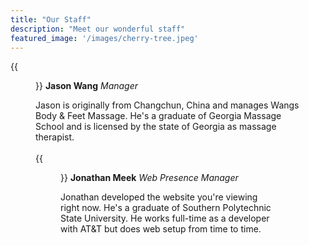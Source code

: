 ```yaml
---
title: "Our Staff"
description: "Meet our wonderful staff"
featured_image: '/images/cherry-tree.jpeg'
---
```

{{<figure src="/images/jason_wang.png" class="left">}}
**Jason Wang** 
_Manager_ 

Jason is originally from Changchun, China and manages Wangs Body & Feet Massage. He's a graduate of Georgia Massage School and is licensed by the state of Georgia as massage therapist.  
<br />
{{<figure src="/images/jonathan_meek.jpg" title="" class="left">}}
**Jonathan Meek**
_Web Presence Manager_
 
Jonathan developed the website you're viewing right now. He's a graduate of Southern Polytechnic State University. He works full-time as a developer with AT&T but does web setup from time to time.  

